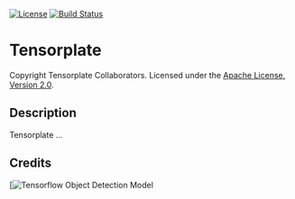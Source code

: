 [![License](http://img.shields.io/:license-apache%202.0-brightgreen.svg)](http://www.apache.org/licenses/LICENSE-2.0.html)
[![Build Status](https://travis-ci.org/allxone/datalab.svg?branch=master)](https://travis-ci.org/allxone/datalab)

# Tensorplate
Copyright Tensorplate Collaborators. Licensed under the [Apache License, Version 2.0](http://www.apache.org/licenses/LICENSE-2.0).

## Description
Tensorplate ...

## Credits
[![Tensorflow Object Detection Model](https://github.com/tensorflow/models/tree/master/research/object_detection)
